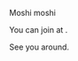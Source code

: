 Moshi moshi

<p>
  You can join at <script type="text/javascript">eval(decodeURIComponent('%64%6f%63%75%6d%65%6e%74%2e%77%72%69%74%65%28%27%3c%61%20%68%72%65%66%3d%5c%22%6d%61%69%6c%74%6f%3a%6f%6c%69%76%69%65%72%40%6c%69%6e%75%78%2d%6e%65%72%64%2e%63%6f%6d%5c%22%3e%6f%6c%69%76%69%65%72%40%6c%69%6e%75%78%2d%6e%65%72%64%2e%63%6f%6d%3c%5c%2f%61%3e%27%29%3b'))</script>.
</p>

See you around.

